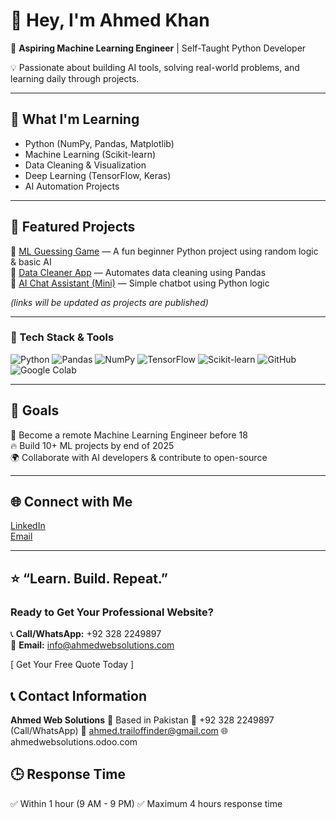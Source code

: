 # 👋 Hey, I'm Ahmed Khan  

🚀 **Aspiring Machine Learning Engineer** | Self-Taught Python Developer  

💡 Passionate about building AI tools, solving real-world problems, and learning daily through projects.

---

## 🧠 What I'm Learning
- Python (NumPy, Pandas, Matplotlib)
- Machine Learning (Scikit-learn)
- Data Cleaning & Visualization
- Deep Learning (TensorFlow, Keras)
- AI Automation Projects

---

## 🧩 Featured Projects
🔹 [ML Guessing Game](#) — A fun beginner Python project using random logic & basic AI  
🔹 [Data Cleaner App](#) — Automates data cleaning using Pandas  
🔹 [AI Chat Assistant (Mini)](#) — Simple chatbot using Python logic  

*(links will be updated as projects are published)*  

---

### 🧰 Tech Stack & Tools  
![Python](https://img.shields.io/badge/Python-3776AB?style=for-the-badge&logo=python&logoColor=white)
![Pandas](https://img.shields.io/badge/Pandas-150458?style=for-the-badge&logo=pandas&logoColor=white)
![NumPy](https://img.shields.io/badge/NumPy-013243?style=for-the-badge&logo=numpy&logoColor=white)
![TensorFlow](https://img.shields.io/badge/TensorFlow-FF6F00?style=for-the-badge&logo=tensorflow&logoColor=white)
![Scikit-learn](https://img.shields.io/badge/Scikit--learn-F7931E?style=for-the-badge&logo=scikit-learn&logoColor=white)
![GitHub](https://img.shields.io/badge/GitHub-181717?style=for-the-badge&logo=github&logoColor=white)
![Google Colab](https://img.shields.io/badge/Google_Colab-F9AB00?style=for-the-badge&logo=googlecolab&logoColor=white)  

---

## 🧱 Goals
🎯 Become a remote Machine Learning Engineer before 18  
🔥 Build 10+ ML projects by end of 2025  
🌍 Collaborate with AI developers & contribute to open-source  

---

## 🌐 Connect with Me
[LinkedIn](https://www.linkedin.com/in/ahmed-khan-538213389)  
[Email](ahmed.mlengineer@gmail.com)  

---

⭐ **“Learn. Build. Repeat.”**
---

### **Ready to Get Your Professional Website?**

📞 **Call/WhatsApp:** +92 328 2249897  
📧 **Email:** info@ahmedwebsolutions.com  

[ Get Your Free Quote Today ]
## 📞 Contact Information

**Ahmed Web Solutions**
📍 Based in Pakistan
📱 +92 328 2249897 (Call/WhatsApp)
📧 ahmed.trailoffinder@gmail.com
🌐 ahmedwebsolutions.odoo.com

## 🕒 Response Time
✅ Within 1 hour (9 AM - 9 PM)
✅ Maximum 4 hours response time
